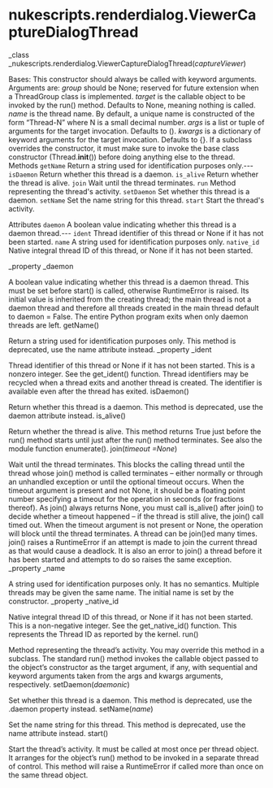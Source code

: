 # nukescripts.renderdialog.ViewerCaptureDialogThread
_class _nukescripts.renderdialog.ViewerCaptureDialogThread(_captureViewer_)

Bases:
This constructor should always be called with keyword arguments. Arguments are:
_group_ should be None; reserved for future extension when a ThreadGroup class is implemented.
_target_ is the callable object to be invoked by the run() method. Defaults to None, meaning nothing is called.
_name_ is the thread name. By default, a unique name is constructed of the form “Thread-N” where N is a small decimal number.
_args_ is a list or tuple of arguments for the target invocation. Defaults to ().
_kwargs_ is a dictionary of keyword arguments for the target invocation. Defaults to {}.
If a subclass overrides the constructor, it must make sure to invoke the base class constructor (Thread.__init__()) before doing anything else to the thread.
Methods
`getName`  Return a string used for identification purposes only.---
`isDaemon`  Return whether this thread is a daemon.
`is_alive`  Return whether the thread is alive.
`join`  Wait until the thread terminates.
`run`  Method representing the thread's activity.
`setDaemon`  Set whether this thread is a daemon.
`setName`  Set the name string for this thread.
`start`  Start the thread's activity.

Attributes
`daemon`  A boolean value indicating whether this thread is a daemon thread.---
`ident`  Thread identifier of this thread or None if it has not been started.
`name`  A string used for identification purposes only.
`native_id`  Native integral thread ID of this thread, or None if it has not been started.

_property _daemon

A boolean value indicating whether this thread is a daemon thread.
This must be set before start() is called, otherwise RuntimeError is raised. Its initial value is inherited from the creating thread; the main thread is not a daemon thread and therefore all threads created in the main thread default to daemon = False.
The entire Python program exits when only daemon threads are left.
getName()

Return a string used for identification purposes only.
This method is deprecated, use the name attribute instead.
_property _ident

Thread identifier of this thread or None if it has not been started.
This is a nonzero integer. See the get_ident() function. Thread identifiers may be recycled when a thread exits and another thread is created. The identifier is available even after the thread has exited.
isDaemon()

Return whether this thread is a daemon.
This method is deprecated, use the daemon attribute instead.
is_alive()

Return whether the thread is alive.
This method returns True just before the run() method starts until just after the run() method terminates. See also the module function enumerate().
join(_timeout =None_)

Wait until the thread terminates.
This blocks the calling thread until the thread whose join() method is called terminates – either normally or through an unhandled exception or until the optional timeout occurs.
When the timeout argument is present and not None, it should be a floating point number specifying a timeout for the operation in seconds (or fractions thereof). As join() always returns None, you must call is_alive() after join() to decide whether a timeout happened – if the thread is still alive, the join() call timed out.
When the timeout argument is not present or None, the operation will block until the thread terminates.
A thread can be join()ed many times.
join() raises a RuntimeError if an attempt is made to join the current thread as that would cause a deadlock. It is also an error to join() a thread before it has been started and attempts to do so raises the same exception.
_property _name

A string used for identification purposes only.
It has no semantics. Multiple threads may be given the same name. The initial name is set by the constructor.
_property _native_id

Native integral thread ID of this thread, or None if it has not been started.
This is a non-negative integer. See the get_native_id() function. This represents the Thread ID as reported by the kernel.
run()

Method representing the thread’s activity.
You may override this method in a subclass. The standard run() method invokes the callable object passed to the object’s constructor as the target argument, if any, with sequential and keyword arguments taken from the args and kwargs arguments, respectively.
setDaemon(_daemonic_)

Set whether this thread is a daemon.
This method is deprecated, use the .daemon property instead.
setName(_name_)

Set the name string for this thread.
This method is deprecated, use the name attribute instead.
start()

Start the thread’s activity.
It must be called at most once per thread object. It arranges for the object’s run() method to be invoked in a separate thread of control.
This method will raise a RuntimeError if called more than once on the same thread object.